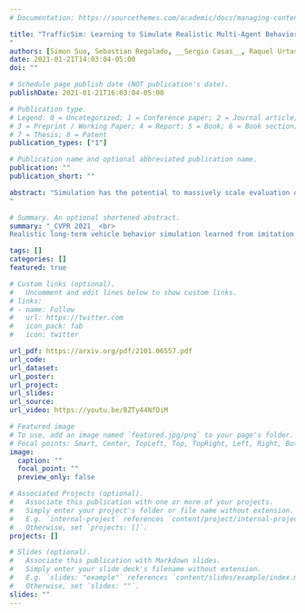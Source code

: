 ```yaml
---
# Documentation: https://sourcethemes.com/academic/docs/managing-content/

title: "TrafficSim: Learning to Simulate Realistic Multi-Agent Behaviors
"
authors: [Simon Suo, Sebastian Regalado, __Sergio Casas__, Raquel Urtasun]
date: 2021-01-21T14:03:04-05:00
doi: ""

# Schedule page publish date (NOT publication's date).
publishDate: 2021-01-21T16:03:04-05:00

# Publication type.
# Legend: 0 = Uncategorized; 1 = Conference paper; 2 = Journal article;
# 3 = Preprint / Working Paper; 4 = Report; 5 = Book; 6 = Book section;
# 7 = Thesis; 8 = Patent
publication_types: ["1"]

# Publication name and optional abbreviated publication name.
publication: ""
publication_short: ""

abstract: "Simulation has the potential to massively scale evaluation of self-driving systems enabling rapid development as well as safe deployment. To close the gap between simulation and the real world, we need to simulate realistic multi-agent behaviors. Existing simulation environments rely on heuristic-based models that directly encode traffic rules, which cannot capture irregular maneuvers (e.g., nudging, U-turns) and complex interactions (e.g., yielding, merging). In contrast, we leverage real-world data to learn directly from human demonstration and thus capture a more diverse set of actor behaviors. To this end, we propose TrafficSim, a multi-agent behavior model for realistic traffic simulation. In particular, we leverage an implicit latent variable model to parameterize a joint actor policy that generates socially-consistent plans for all actors in the scene jointly. To learn a robust policy amenable for long horizon simulation, we unroll the policy in training and optimize through the fully differentiable simulation across time. Our learning objective incorporates both human demonstrations as well as common sense. We show TrafficSim generates significantly more realistic and diverse traffic scenarios as compared to a diverse set of baselines. Notably, we can exploit trajectories generated by TrafficSim as effective data augmentation for training better motion planner.
"

# Summary. An optional shortened abstract.
summary: "_CVPR 2021_ <br>
Realistic long-term vehicle behavior simulation learned from imitation and common sense"

tags: []
categories: []
featured: true

# Custom links (optional).
#   Uncomment and edit lines below to show custom links.
# links:
# - name: Follow
#   url: https://twitter.com
#   icon_pack: fab
#   icon: twitter

url_pdf: https://arxiv.org/pdf/2101.06557.pdf
url_code:
url_dataset:
url_poster:
url_project:
url_slides:
url_source:
url_video: https://youtu.be/BZTy44NfDiM

# Featured image
# To use, add an image named `featured.jpg/png` to your page's folder. 
# Focal points: Smart, Center, TopLeft, Top, TopRight, Left, Right, BottomLeft, Bottom, BottomRight.
image:
  caption: ""
  focal_point: ""
  preview_only: false

# Associated Projects (optional).
#   Associate this publication with one or more of your projects.
#   Simply enter your project's folder or file name without extension.
#   E.g. `internal-project` references `content/project/internal-project/index.md`.
#   Otherwise, set `projects: []`.
projects: []

# Slides (optional).
#   Associate this publication with Markdown slides.
#   Simply enter your slide deck's filename without extension.
#   E.g. `slides: "example"` references `content/slides/example/index.md`.
#   Otherwise, set `slides: ""`.
slides: ""
---
```

